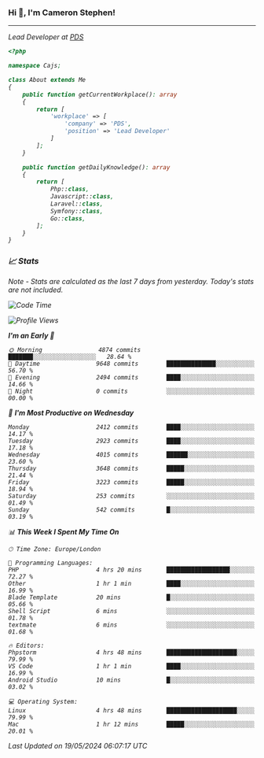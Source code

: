 ### Hi 👋, I'm Cameron Stephen!
<hr>
<p><em>Lead Developer at <a href="https://prindatasolutions.co.uk">PDS</a></p>


```php
<?php

namespace Cajs;

class About extends Me
{
    public function getCurrentWorkplace(): array
    {
        return [
            'workplace' => [
                'company' => 'PDS',
                'position' => 'Lead Developer'
            ]
        ];
    }

    public function getDailyKnowledge(): array
    {
        return [
            Php::class,
            Javascript::class,
            Laravel::class,
            Symfony::class,
            Go::class,
        ];
    }
}
```

### 📈 Stats
<p><em>Note - Stats are calculated as the last 7 days from yesterday. Today's stats are not included.</em></p>


<!--START_SECTION:waka-->
![Code Time](http://img.shields.io/badge/Code%20Time-3%2C813%20hrs%2038%20mins-blue)

![Profile Views](http://img.shields.io/badge/Profile%20Views-0-blue)

**I'm an Early 🐤** 

```text
🌞 Morning                4874 commits        ███████░░░░░░░░░░░░░░░░░░   28.64 % 
🌆 Daytime                9648 commits        ██████████████░░░░░░░░░░░   56.70 % 
🌃 Evening                2494 commits        ████░░░░░░░░░░░░░░░░░░░░░   14.66 % 
🌙 Night                  0 commits           ░░░░░░░░░░░░░░░░░░░░░░░░░   00.00 % 
```
📅 **I'm Most Productive on Wednesday** 

```text
Monday                   2412 commits        ████░░░░░░░░░░░░░░░░░░░░░   14.17 % 
Tuesday                  2923 commits        ████░░░░░░░░░░░░░░░░░░░░░   17.18 % 
Wednesday                4015 commits        ██████░░░░░░░░░░░░░░░░░░░   23.60 % 
Thursday                 3648 commits        █████░░░░░░░░░░░░░░░░░░░░   21.44 % 
Friday                   3223 commits        █████░░░░░░░░░░░░░░░░░░░░   18.94 % 
Saturday                 253 commits         ░░░░░░░░░░░░░░░░░░░░░░░░░   01.49 % 
Sunday                   542 commits         █░░░░░░░░░░░░░░░░░░░░░░░░   03.19 % 
```


📊 **This Week I Spent My Time On** 

```text
🕑︎ Time Zone: Europe/London

💬 Programming Languages: 
PHP                      4 hrs 20 mins       ██████████████████░░░░░░░   72.27 % 
Other                    1 hr 1 min          ████░░░░░░░░░░░░░░░░░░░░░   16.99 % 
Blade Template           20 mins             █░░░░░░░░░░░░░░░░░░░░░░░░   05.66 % 
Shell Script             6 mins              ░░░░░░░░░░░░░░░░░░░░░░░░░   01.78 % 
textmate                 6 mins              ░░░░░░░░░░░░░░░░░░░░░░░░░   01.68 % 

🔥 Editors: 
Phpstorm                 4 hrs 48 mins       ████████████████████░░░░░   79.99 % 
VS Code                  1 hr 1 min          ████░░░░░░░░░░░░░░░░░░░░░   16.99 % 
Android Studio           10 mins             █░░░░░░░░░░░░░░░░░░░░░░░░   03.02 % 

💻 Operating System: 
Linux                    4 hrs 48 mins       ████████████████████░░░░░   79.99 % 
Mac                      1 hr 12 mins        █████░░░░░░░░░░░░░░░░░░░░   20.01 % 
```


 Last Updated on 19/05/2024 06:07:17 UTC
<!--END_SECTION:waka-->
